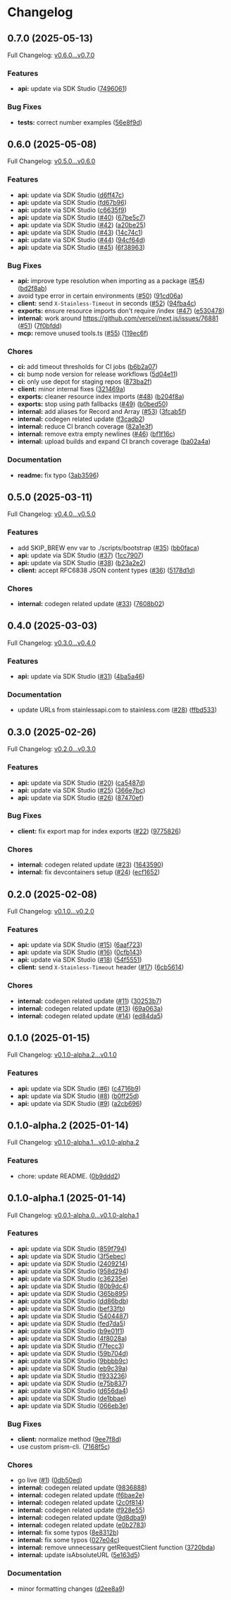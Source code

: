 # Changelog

## 0.7.0 (2025-05-13)

Full Changelog: [v0.6.0...v0.7.0](https://github.com/ContextualAI/contextual-client-node/compare/v0.6.0...v0.7.0)

### Features

* **api:** update via SDK Studio ([7496061](https://github.com/ContextualAI/contextual-client-node/commit/7496061442c1753d889f8948d1b08f19eae50621))


### Bug Fixes

* **tests:** correct number examples ([56e8f9d](https://github.com/ContextualAI/contextual-client-node/commit/56e8f9d78074216bd5a4ab1b124e309eedce2e4e))

## 0.6.0 (2025-05-08)

Full Changelog: [v0.5.0...v0.6.0](https://github.com/ContextualAI/contextual-client-node/compare/v0.5.0...v0.6.0)

### Features

* **api:** update via SDK Studio ([d6ff47c](https://github.com/ContextualAI/contextual-client-node/commit/d6ff47c58dd8b0cb4f142951d0e3043b8487bcdd))
* **api:** update via SDK Studio ([fd67b96](https://github.com/ContextualAI/contextual-client-node/commit/fd67b96723a0234588545d4b45dfbb939c8de7bf))
* **api:** update via SDK Studio ([c6635f9](https://github.com/ContextualAI/contextual-client-node/commit/c6635f95de77157c6fa97545bd9b6a215ae56bab))
* **api:** update via SDK Studio ([#40](https://github.com/ContextualAI/contextual-client-node/issues/40)) ([67be5c7](https://github.com/ContextualAI/contextual-client-node/commit/67be5c7f62052e4d8d4ca960acf5d741f626103e))
* **api:** update via SDK Studio ([#42](https://github.com/ContextualAI/contextual-client-node/issues/42)) ([a20be25](https://github.com/ContextualAI/contextual-client-node/commit/a20be255eccdd3d73b8b82215ed1bb4f5ca2e010))
* **api:** update via SDK Studio ([#43](https://github.com/ContextualAI/contextual-client-node/issues/43)) ([14c74c1](https://github.com/ContextualAI/contextual-client-node/commit/14c74c15ebcef0871e7325453eb1ed02d12a7306))
* **api:** update via SDK Studio ([#44](https://github.com/ContextualAI/contextual-client-node/issues/44)) ([94cf64d](https://github.com/ContextualAI/contextual-client-node/commit/94cf64d933f96e05b70757122a22871109190014))
* **api:** update via SDK Studio ([#45](https://github.com/ContextualAI/contextual-client-node/issues/45)) ([6f38963](https://github.com/ContextualAI/contextual-client-node/commit/6f3896383295cdfbdec9a65a5a470abf3379410c))


### Bug Fixes

* **api:** improve type resolution when importing as a package ([#54](https://github.com/ContextualAI/contextual-client-node/issues/54)) ([bd2f8ab](https://github.com/ContextualAI/contextual-client-node/commit/bd2f8ab3d2cc796201c530c5e85e4485ac337506))
* avoid type error in certain environments ([#50](https://github.com/ContextualAI/contextual-client-node/issues/50)) ([91cd06a](https://github.com/ContextualAI/contextual-client-node/commit/91cd06af830f4ef13bda0cea76908afaeb03ec19))
* **client:** send `X-Stainless-Timeout` in seconds ([#52](https://github.com/ContextualAI/contextual-client-node/issues/52)) ([94fba4c](https://github.com/ContextualAI/contextual-client-node/commit/94fba4c76050b7471c7dbb50391cd8196278cac2))
* **exports:** ensure resource imports don't require /index ([#47](https://github.com/ContextualAI/contextual-client-node/issues/47)) ([e530478](https://github.com/ContextualAI/contextual-client-node/commit/e530478fe8da3337643d66f4eb6cb98fb715cc16))
* **internal:** work around https://github.com/vercel/next.js/issues/76881 ([#51](https://github.com/ContextualAI/contextual-client-node/issues/51)) ([7f0bfdd](https://github.com/ContextualAI/contextual-client-node/commit/7f0bfddede9817da316a849511cfa112191c8bef))
* **mcp:** remove unused tools.ts ([#55](https://github.com/ContextualAI/contextual-client-node/issues/55)) ([119ec6f](https://github.com/ContextualAI/contextual-client-node/commit/119ec6fb6eff339fa9dd08481d527ca46674485f))


### Chores

* **ci:** add timeout thresholds for CI jobs ([b6b2a07](https://github.com/ContextualAI/contextual-client-node/commit/b6b2a07f2bd01f34336c5a4964efe4a07a004f68))
* **ci:** bump node version for release workflows ([5d04e11](https://github.com/ContextualAI/contextual-client-node/commit/5d04e11485d0379d5ff7db1dedb7f25c26db4498))
* **ci:** only use depot for staging repos ([873ba2f](https://github.com/ContextualAI/contextual-client-node/commit/873ba2f355fca96db4bcbcad1ef92e0597fa9bd3))
* **client:** minor internal fixes ([321469a](https://github.com/ContextualAI/contextual-client-node/commit/321469aec2485d12c95fdf34308ed61714d3cdfd))
* **exports:** cleaner resource index imports ([#48](https://github.com/ContextualAI/contextual-client-node/issues/48)) ([b204f8a](https://github.com/ContextualAI/contextual-client-node/commit/b204f8a909d95f11e4cf795d68a96b7eaf362c67))
* **exports:** stop using path fallbacks ([#49](https://github.com/ContextualAI/contextual-client-node/issues/49)) ([b0bed50](https://github.com/ContextualAI/contextual-client-node/commit/b0bed50ab202f8b80636db662c063a9094c3de16))
* **internal:** add aliases for Record and Array ([#53](https://github.com/ContextualAI/contextual-client-node/issues/53)) ([3fcab5f](https://github.com/ContextualAI/contextual-client-node/commit/3fcab5f1e451d41b1c3c3f399fe170c3fccb895a))
* **internal:** codegen related update ([f3cadb2](https://github.com/ContextualAI/contextual-client-node/commit/f3cadb2de612e13ed00fb7971af8d4676b11db33))
* **internal:** reduce CI branch coverage ([82a1e3f](https://github.com/ContextualAI/contextual-client-node/commit/82a1e3f2cd28208a6de65145a62614a16b25c5da))
* **internal:** remove extra empty newlines ([#46](https://github.com/ContextualAI/contextual-client-node/issues/46)) ([bf1f16c](https://github.com/ContextualAI/contextual-client-node/commit/bf1f16c174c4d6caf5d120cdfe4da281a2398a8a))
* **internal:** upload builds and expand CI branch coverage ([ba02a4a](https://github.com/ContextualAI/contextual-client-node/commit/ba02a4a584975a100a61610e0cb819a7f345f01f))


### Documentation

* **readme:** fix typo ([3ab3596](https://github.com/ContextualAI/contextual-client-node/commit/3ab3596376577889a370fc1b2c9a98b1e71b3bce))

## 0.5.0 (2025-03-11)

Full Changelog: [v0.4.0...v0.5.0](https://github.com/ContextualAI/contextual-client-node/compare/v0.4.0...v0.5.0)

### Features

* add SKIP_BREW env var to ./scripts/bootstrap ([#35](https://github.com/ContextualAI/contextual-client-node/issues/35)) ([bb0faca](https://github.com/ContextualAI/contextual-client-node/commit/bb0faca1da1cc716197e02d3a5e9b6614f2204b0))
* **api:** update via SDK Studio ([#37](https://github.com/ContextualAI/contextual-client-node/issues/37)) ([1cc7907](https://github.com/ContextualAI/contextual-client-node/commit/1cc7907b119cb40734c3da6040feb6b999e70191))
* **api:** update via SDK Studio ([#38](https://github.com/ContextualAI/contextual-client-node/issues/38)) ([b23a2e2](https://github.com/ContextualAI/contextual-client-node/commit/b23a2e2fa6bfcf37b61754eeb134d165c61e8d9d))
* **client:** accept RFC6838 JSON content types ([#36](https://github.com/ContextualAI/contextual-client-node/issues/36)) ([5178d1d](https://github.com/ContextualAI/contextual-client-node/commit/5178d1ddbc4c67f035113faafcc292c0dc05f014))


### Chores

* **internal:** codegen related update ([#33](https://github.com/ContextualAI/contextual-client-node/issues/33)) ([7608b02](https://github.com/ContextualAI/contextual-client-node/commit/7608b02fa3f51ef345da11be72b90fba5018ed68))

## 0.4.0 (2025-03-03)

Full Changelog: [v0.3.0...v0.4.0](https://github.com/ContextualAI/contextual-client-node/compare/v0.3.0...v0.4.0)

### Features

* **api:** update via SDK Studio ([#31](https://github.com/ContextualAI/contextual-client-node/issues/31)) ([4ba5a46](https://github.com/ContextualAI/contextual-client-node/commit/4ba5a465a8201253d49b85cc8befd22f8ac721de))


### Documentation

* update URLs from stainlessapi.com to stainless.com ([#28](https://github.com/ContextualAI/contextual-client-node/issues/28)) ([ffbd533](https://github.com/ContextualAI/contextual-client-node/commit/ffbd5334f8d85c61dbce453e2fe86f0d4260621c))

## 0.3.0 (2025-02-26)

Full Changelog: [v0.2.0...v0.3.0](https://github.com/ContextualAI/contextual-client-node/compare/v0.2.0...v0.3.0)

### Features

* **api:** update via SDK Studio ([#20](https://github.com/ContextualAI/contextual-client-node/issues/20)) ([ca5487d](https://github.com/ContextualAI/contextual-client-node/commit/ca5487db83e2aea688b31413e9c594ff3f463f63))
* **api:** update via SDK Studio ([#25](https://github.com/ContextualAI/contextual-client-node/issues/25)) ([366e7bc](https://github.com/ContextualAI/contextual-client-node/commit/366e7bc974e79509e2627d764523f5156ff6d5bb))
* **api:** update via SDK Studio ([#26](https://github.com/ContextualAI/contextual-client-node/issues/26)) ([87470ef](https://github.com/ContextualAI/contextual-client-node/commit/87470ef70c3a84cf8873f2cac7f705305fd9dde8))


### Bug Fixes

* **client:** fix export map for index exports ([#22](https://github.com/ContextualAI/contextual-client-node/issues/22)) ([9775826](https://github.com/ContextualAI/contextual-client-node/commit/977582624e283aac91c128e9b0f004e2e40f3562))


### Chores

* **internal:** codegen related update ([#23](https://github.com/ContextualAI/contextual-client-node/issues/23)) ([1643590](https://github.com/ContextualAI/contextual-client-node/commit/16435904607828ebae0559d90397c7a15dca2619))
* **internal:** fix devcontainers setup ([#24](https://github.com/ContextualAI/contextual-client-node/issues/24)) ([ecf1652](https://github.com/ContextualAI/contextual-client-node/commit/ecf16521a46c1265811ca2d66cad02b172eda636))

## 0.2.0 (2025-02-08)

Full Changelog: [v0.1.0...v0.2.0](https://github.com/ContextualAI/contextual-client-node/compare/v0.1.0...v0.2.0)

### Features

* **api:** update via SDK Studio ([#15](https://github.com/ContextualAI/contextual-client-node/issues/15)) ([6aaf723](https://github.com/ContextualAI/contextual-client-node/commit/6aaf723c236fa90c113f89e3c455c071fdf311e4))
* **api:** update via SDK Studio ([#16](https://github.com/ContextualAI/contextual-client-node/issues/16)) ([0cfb143](https://github.com/ContextualAI/contextual-client-node/commit/0cfb143e6a706365c1ea6d21404e1d3dfdca87eb))
* **api:** update via SDK Studio ([#18](https://github.com/ContextualAI/contextual-client-node/issues/18)) ([54f5551](https://github.com/ContextualAI/contextual-client-node/commit/54f55516820f04498db0f45997539d9fa142f589))
* **client:** send `X-Stainless-Timeout` header ([#17](https://github.com/ContextualAI/contextual-client-node/issues/17)) ([6cb5614](https://github.com/ContextualAI/contextual-client-node/commit/6cb56149556ce93fae414e40e23114229929f8ed))


### Chores

* **internal:** codegen related update ([#11](https://github.com/ContextualAI/contextual-client-node/issues/11)) ([30253b7](https://github.com/ContextualAI/contextual-client-node/commit/30253b751d480a41574804fa080a02449c37936a))
* **internal:** codegen related update ([#13](https://github.com/ContextualAI/contextual-client-node/issues/13)) ([69a063a](https://github.com/ContextualAI/contextual-client-node/commit/69a063afb19f3739fc877ddbc90bf3c8da826d48))
* **internal:** codegen related update ([#14](https://github.com/ContextualAI/contextual-client-node/issues/14)) ([ed84da5](https://github.com/ContextualAI/contextual-client-node/commit/ed84da5bd3a9085f5d9bed012112d8ef386a9f64))

## 0.1.0 (2025-01-15)

Full Changelog: [v0.1.0-alpha.2...v0.1.0](https://github.com/ContextualAI/contextual-client-node/compare/v0.1.0-alpha.2...v0.1.0)

### Features

* **api:** update via SDK Studio ([#6](https://github.com/ContextualAI/contextual-client-node/issues/6)) ([c4716b9](https://github.com/ContextualAI/contextual-client-node/commit/c4716b9941567e8194e7a423d3964bb10f9b0eb8))
* **api:** update via SDK Studio ([#8](https://github.com/ContextualAI/contextual-client-node/issues/8)) ([b0ff25d](https://github.com/ContextualAI/contextual-client-node/commit/b0ff25db12010d4b6e2b8adf1dc08b2c03041499))
* **api:** update via SDK Studio ([#9](https://github.com/ContextualAI/contextual-client-node/issues/9)) ([a2cb696](https://github.com/ContextualAI/contextual-client-node/commit/a2cb696735d01fe00508f2d6d5dfd40d30bebb9f))

## 0.1.0-alpha.2 (2025-01-14)

Full Changelog: [v0.1.0-alpha.1...v0.1.0-alpha.2](https://github.com/ContextualAI/contextual-client-node/compare/v0.1.0-alpha.1...v0.1.0-alpha.2)

### Features

* chore: update README. ([0b9ddd2](https://github.com/ContextualAI/contextual-client-node/commit/0b9ddd2eaf0ca3e0aad489131c5a803c64d922b8))

## 0.1.0-alpha.1 (2025-01-14)

Full Changelog: [v0.0.1-alpha.0...v0.1.0-alpha.1](https://github.com/ContextualAI/contextual-client-node/compare/v0.0.1-alpha.0...v0.1.0-alpha.1)

### Features

* **api:** update via SDK Studio ([859f794](https://github.com/ContextualAI/contextual-client-node/commit/859f794e36d64d296e1d9b09b3c7aea256767c88))
* **api:** update via SDK Studio ([3f5ebec](https://github.com/ContextualAI/contextual-client-node/commit/3f5ebec7eae1555a24b32c6e4d158a9efaf42b7b))
* **api:** update via SDK Studio ([2409214](https://github.com/ContextualAI/contextual-client-node/commit/2409214d5e93518ac45f8a484dbeab86c16e0b4f))
* **api:** update via SDK Studio ([958d294](https://github.com/ContextualAI/contextual-client-node/commit/958d2945e04eb69c0a8037fc88d419ae132df6db))
* **api:** update via SDK Studio ([c36235e](https://github.com/ContextualAI/contextual-client-node/commit/c36235ef4644e9db0acccd3f304af1643462d120))
* **api:** update via SDK Studio ([80b9dc4](https://github.com/ContextualAI/contextual-client-node/commit/80b9dc4d85c75b9530289df88f52e38ccb8f5d5f))
* **api:** update via SDK Studio ([365b895](https://github.com/ContextualAI/contextual-client-node/commit/365b895b298e35a0a6f5d41552057607db717abb))
* **api:** update via SDK Studio ([dd86bdb](https://github.com/ContextualAI/contextual-client-node/commit/dd86bdbecece24432c3b3ba5429f1b37f3271e0c))
* **api:** update via SDK Studio ([bef33fb](https://github.com/ContextualAI/contextual-client-node/commit/bef33fb5d5c12dfe0b3fc5801ef45a288677ff43))
* **api:** update via SDK Studio ([5404487](https://github.com/ContextualAI/contextual-client-node/commit/540448724aea0dda87f782ab94a9cb514e0d392c))
* **api:** update via SDK Studio ([fed7da5](https://github.com/ContextualAI/contextual-client-node/commit/fed7da5f422ee85b0cb5b06b5e037bf9f7d72888))
* **api:** update via SDK Studio ([b9e01f1](https://github.com/ContextualAI/contextual-client-node/commit/b9e01f10cb936b7929acb4c1d8fd61de64e05da1))
* **api:** update via SDK Studio ([4f8028a](https://github.com/ContextualAI/contextual-client-node/commit/4f8028ad0931a4d1004a25434378493efacbe1ec))
* **api:** update via SDK Studio ([f7fecc3](https://github.com/ContextualAI/contextual-client-node/commit/f7fecc3b1aa85173d1a6c940243d6a4a93137b21))
* **api:** update via SDK Studio ([59b704d](https://github.com/ContextualAI/contextual-client-node/commit/59b704d41b786e7a19251cb4df01da725123302e))
* **api:** update via SDK Studio ([9bbbb9c](https://github.com/ContextualAI/contextual-client-node/commit/9bbbb9ca39a31fd95cebd558a5472622782eef1f))
* **api:** update via SDK Studio ([eb9c39a](https://github.com/ContextualAI/contextual-client-node/commit/eb9c39a298852d1dc35f7f98d72649e3744727a1))
* **api:** update via SDK Studio ([f933236](https://github.com/ContextualAI/contextual-client-node/commit/f93323683d9bb0ea1ed06fe277d3dd3edc4da67b))
* **api:** update via SDK Studio ([e75b837](https://github.com/ContextualAI/contextual-client-node/commit/e75b837365efa9356248d66fac81fcb3c98a3fa8))
* **api:** update via SDK Studio ([d656da4](https://github.com/ContextualAI/contextual-client-node/commit/d656da4210576812e4cc3f934f4fde171ae81ef7))
* **api:** update via SDK Studio ([de1bbae](https://github.com/ContextualAI/contextual-client-node/commit/de1bbaefdca63dc8586fb80ed72d7746476f7edd))
* **api:** update via SDK Studio ([066eb3e](https://github.com/ContextualAI/contextual-client-node/commit/066eb3e456d893aa739054ffc07e439167b35a17))


### Bug Fixes

* **client:** normalize method ([9ee7f8d](https://github.com/ContextualAI/contextual-client-node/commit/9ee7f8d4728115e50762a34dd8ab788bbc3069c6))
* use custom prism-cli. ([7168f5c](https://github.com/ContextualAI/contextual-client-node/commit/7168f5cc9234b82eb1825e3e88a9e3e55f3d176e))


### Chores

* go live ([#1](https://github.com/ContextualAI/contextual-client-node/issues/1)) ([0db50ed](https://github.com/ContextualAI/contextual-client-node/commit/0db50edf4c393e6b5554f8b121358833dc5cb5d9))
* **internal:** codegen related update ([9836888](https://github.com/ContextualAI/contextual-client-node/commit/983688845cf42d4e7674e2139303f4a91018e1d9))
* **internal:** codegen related update ([f6bae2e](https://github.com/ContextualAI/contextual-client-node/commit/f6bae2e33ffb7ba15bf46303cc4511759752e9b4))
* **internal:** codegen related update ([2c0f814](https://github.com/ContextualAI/contextual-client-node/commit/2c0f81417876c05b0f0774a654f530591669752e))
* **internal:** codegen related update ([f928e55](https://github.com/ContextualAI/contextual-client-node/commit/f928e558cda65c37cf7c63b27bb8b23ba3857e92))
* **internal:** codegen related update ([9d8dba9](https://github.com/ContextualAI/contextual-client-node/commit/9d8dba9824b671065d7cc94593e0d3a47126eeac))
* **internal:** codegen related update ([e0b2783](https://github.com/ContextualAI/contextual-client-node/commit/e0b278360b1bd70635cfc420b00767837f30a97b))
* **internal:** fix some typos ([8e8312b](https://github.com/ContextualAI/contextual-client-node/commit/8e8312bb18da1f049b278e7e8212a2a5ed3e6305))
* **internal:** fix some typos ([027e04c](https://github.com/ContextualAI/contextual-client-node/commit/027e04cd90f35ba523d96532bc7aef3d8b74863d))
* **internal:** remove unnecessary getRequestClient function ([3720bda](https://github.com/ContextualAI/contextual-client-node/commit/3720bda521763d0081f0adc38e144d5258cd06c2))
* **internal:** update isAbsoluteURL ([5e163d5](https://github.com/ContextualAI/contextual-client-node/commit/5e163d5970661a1fb73973e78b2b19efe189c33b))


### Documentation

* minor formatting changes ([d2ee8a9](https://github.com/ContextualAI/contextual-client-node/commit/d2ee8a969af712d4c78dbe0de80b7d57579c7513))
